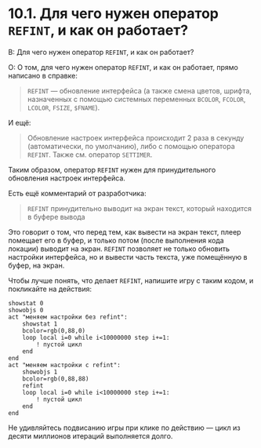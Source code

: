 # 10.1. Для чего нужен оператор `REFINT`, и как он работает?
<!-- [:faq_10_01] -->
В: Для чего нужен оператор `REFINT`, и как он работает?

О:
О том, для чего нужен оператор `REFINT`, и как он работает, прямо написано в справке:

> `REFINT` — обновление интерфейса (а также смена цветов, шрифта, назначенных с помощью системных переменных `BCOLOR`, `FCOLOR`, `LCOLOR`, `FSIZE`, `$FNAME`).

И ещё:

> Обновление настроек интерфейса происходит 2 раза в секунду (автоматически, по умолчанию), либо с помощью оператора `REFINT`. Также см. оператор `SETTIMER`.

Таким образом, оператор `REFINT` нужен для принудительного обновления настроек интерфейса.

Есть ещё комментарий от разработчика:

> `REFINT` принудительно выводит на экран текст, который находится в буфере вывода

Это говорит о том, что перед тем, как вывести на экран текст, плеер помещает его в буфер, и только потом (после выполнения кода локации) выводит на экран. `REFINT` позволяет не только обновить настройки интерфейса, но и вывести часть текста, уже помещённую в буфер, на экран.

Чтобы лучше понять, что делает `REFINT`, напишите игру с таким кодом, и покликайте на действия:
```qsp
showstat 0
showobjs 0
act "меняем настройки без refint":
	showstat 1
	bcolor=rgb(0,88,0)
	loop local i=0 while i<10000000 step i+=1:
		! пустой цикл
	end
end
act "меняем настройки c refint":
	showobjs 1
	bcolor=rgb(0,88,88)
	refint
	loop local i=0 while i<10000000 step i+=1:
		! пустой цикл
	end
end
```
Не удивляйтесь подвисанию игры при клике по действию — цикл из десяти миллионов итераций выполняется долго.
